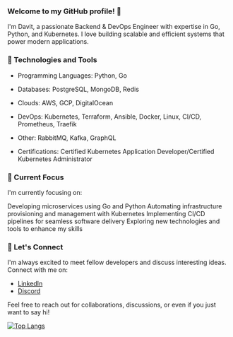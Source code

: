 ### Welcome to my GitHub profile! 👋

I'm Davit, a passionate Backend & DevOps Engineer with expertise in Go, Python, and Kubernetes. I love building scalable and efficient systems that power modern applications.

### 🔭 Technologies and Tools
- Programming Languages: Python, Go 

- Databases: PostgreSQL, MongoDB, Redis
- Clouds: AWS, GCP, DigitalOcean 
- DevOps: Kubernetes, Terraform, Ansible, Docker, Linux, CI/CD, Prometheus, Traefik 
- Other: RabbitMQ, Kafka, GraphQL
- Certifications: Certified Kubernetes Application Developer/Certified Kubernetes Administrator


### 🌱 Current Focus
I'm currently focusing on:

Developing microservices using Go and Python
Automating infrastructure provisioning and management with Kubernetes
Implementing CI/CD pipelines for seamless software delivery
Exploring new technologies and tools to enhance my skills


### 💬 Let's Connect
I'm always excited to meet fellow developers and discuss interesting ideas. Connect with me on:

- [LinkedIn](https://www.linkedin.com/in/dkoshkeli/)
- [Discord](https://discordapp.com/users/KoshkeliusJ#6919)

Feel free to reach out for collaborations, discussions, or even if you just want to say hi!


[![Top Langs](https://github-readme-stats.vercel.app/api/top-langs/?username=koshkaj&theme=dracula)](https://github.com/anuraghazra/github-readme-stats)
